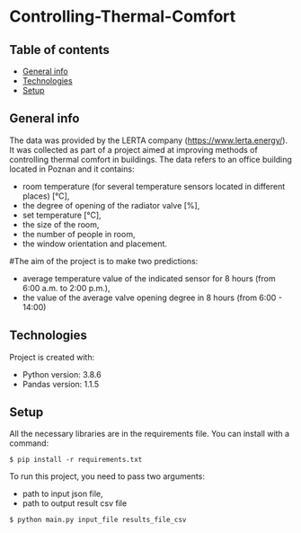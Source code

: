 # Controlling-Thermal-Comfort

## Table of contents
* [General info](#general-info)
* [Technologies](#technologies)
* [Setup](#setup)

## General info
The data was provided by the LERTA company (https://www.lerta.energy/).
It was collected as part of a project aimed at improving methods of controlling thermal comfort in buildings.
The data refers to an office building located in Poznan and it contains:
- room temperature (for several temperature sensors located in different places) [°C],
- the degree of opening of the radiator valve [%],
- set temperature [°C],
- the size of the room,
- the number of people in room,
- the window orientation and placement.

#The aim of the project is to make two predictions:
- average temperature value of the indicated sensor for 8 hours (from 6:00 a.m. to 2:00 p.m.),
- the value of the average valve opening degree in 8 hours (from 6:00 - 14:00)


## Technologies
Project is created with:
* Python version: 3.8.6
* Pandas version: 1.1.5
	
## Setup
All the necessary libraries are in the requirements file. You can install with a command:
```
$ pip install -r requirements.txt
```

To run this project, you need to pass two arguments:
 - path to input json file,
 - path to output result csv file

```
$ python main.py input_file results_file_csv
```
